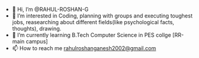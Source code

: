- 👋 Hi, I’m @RAHUL-ROSHAN-G
- 👀 I’m interested in Coding, planning with groups and executing toughest jobs, reasearching about different fields(like psychological facts, thoughts), drawing.
- 🌱 I’m currently learning B.Tech Computer Science in PES collge [RR-main campus]
- 📫 How to reach me rahulroshanganesh2002@gmail.com

<!---
RAHUL-ROSHAN-G/RAHUL-ROSHAN-G is a ✨ special ✨ repository because its `README.md` (this file) appears on your GitHub profile.
You can click the Preview link to take a look at your changes.
--->
